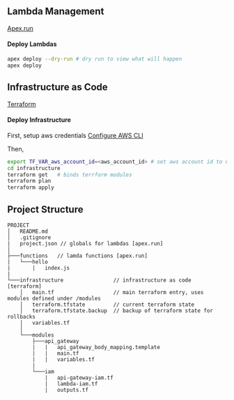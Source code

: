 ## Lambda Management 
[Apex.run](http://apex.run)
#### Deploy Lambdas
```sh
apex deploy --dry-run # dry run to view what will happen
apex deploy
```

## Infrastructure as Code
[Terraform](https://www.terraform.io/docs/index.html)
#### Deploy Infrastructure
First, setup aws credentials [Configure AWS CLI](http://docs.aws.amazon.com/cli/latest/userguide/cli-chap-getting-started.html)

Then,
```sh
export TF_VAR_aws_account_id=<aws_account_id> # set aws account id to use
cd infrastructure
terraform get   # binds terrform modules
terraform plan  
terraform apply 
```

## Project Structure
```
PROJECT
│   README.md
│   .gitignore 
|   project.json // globals for lambdas [apex.run]
│
├───functions   // lamda functions [apex.run]
|   └───hello
|       |   index.js
|
└───infrastructure                // infrastructure as code [terraform]
    │   main.tf                   // main terraform entry, uses modules defined under /modules
    │   terraform.tfstate         // current terraform state
    │   terraform.tfstate.backup  // backup of terraform state for rollbacks
    │   variables.tf
    │
    └───modules
        ├───api_gateway
        |   |   api_gateway_body_mapping.template
        |   |   main.tf
        |   |   variables.tf
        |
        └───iam
            |   api-gateway-iam.tf
            |   lambda-iam.tf
            |   outputs.tf
```

